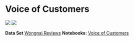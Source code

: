 # Voice of Customers
[![](https://img.shields.io/badge/-NLP-blue)](#) [![](https://img.shields.io/badge/-Python-blue)](#)

**Data Set** [Wongnai Reviews](./Wongnai_Reviews.csv)
**Notebooks:** [Voice of Customers](./Voc_6310422040.ipynb)

##